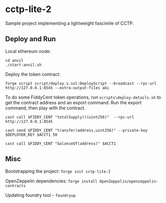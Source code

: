 # cctp-lite-2

Sample project implementing a lightweight fascimile of CCTP.

## Deploy and Run

Local ethereum node:

```
cd anvil
./start-anvil.sh
```

Deploy the token contract:

```
forge script script/deploy.s.sol:DeployScript --broadcast --rpc-url http://127.0.0.1:8545 --extra-output-files abi
```

To do some FiddyCent token operations, run `scripts\deploy-details.sh` to get the contract address and an export command. Run the export command, then play with the contract.

```
cast call $FIDDY_CENT "totalSupply()(uint256)"  --rpc-url  http://127.0.0.1:8545

cast send $FIDDY_CENT "transfer(address,uint256)" --private-key $DEPLOYER_KEY $ACCT1 50

cast call $FIDDY_CENT "balanceOf(address)" $ACCT1

```

## Misc

Bootstrapping the project: `forge init cctp-lite-2`

OpenZeppelin dependencies: `forge install OpenZeppelin/openzeppelin-contracts`

Updating foundry tool - `foundryup`